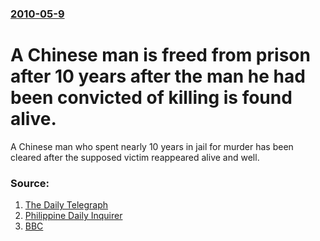 ### [2010-05-9](/news/2010/05/9/index.md)

# A Chinese man is freed from prison after 10 years after the man he had been convicted of killing is found alive. 

A Chinese man who spent nearly 10 years in jail for murder has been cleared after the supposed victim reappeared alive and well.


### Source:

1. [The Daily Telegraph](http://www.telegraph.co.uk/news/worldnews/asia/china/7702588/Chinese-murderer-cleared-after-victim-found-returns.html)
2. [Philippine Daily Inquirer](http://newsinfo.inquirer.net/breakingnews/world/view/20100510-269125/China-clears-murderer-after-victim-shows-up-alive)
3. [BBC](http://news.bbc.co.uk/2/hi/asia-pacific/8671577.stm)
